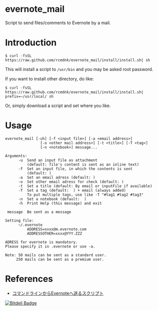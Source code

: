 evernote_mail
=============

Script to send files/comments to Evernote by a mail.

# Introduction

    $ curl -fsSL https://raw.github.com/rcmdnk/evernote_mail/install/install.sh| sh

This will install a script to `/usr/bin`
and you may be asked root password.

If you want to install other directory, do like:

    $ curl -fsSL https://raw.github.com/rcmdnk/evernote_mail/install/install.sh|  prefix=~/usr/local/ sh

Or, simply download a script and set where you like.

# Usage

    evernote_mail [-uh] [-f <input file>] [-a <email address>]
                    [-o <other mail address>] [-t <title>] [-T <tag>]
                    [-n <notebook>] message...
    
    Arguments:
          -u  Send an input file as attachment
              (default: file's content is sent as an inline text)
          -f  Set an input file, in which the contents is sent
              (default: )
          -a  Set an email adress (default: )
          -o  Set other email adress for check (default: )
          -t  Set a title (default: By email or inputFile if available)
          -T  Set a tag (default:  ) + email (always added)
              To put multiple tags, use like -T "#tag1 #tag2 #tag3"
          -n  Set a notebook (default:  )
          -h  Print Help (this message) and exit
    
     message  Be sent as a message
    
    Setting file:
          ~/.evernote
              ADDRESS=xxxx@m.evernote.com
              ADDRESSOTHER=xxxx@YYY.ZZZ
    
    ADRESS for evernote is mandatory.
    Please specify it in .evernote or use -a.
    
    Note: 50 mails can be sent as a standard user.
         250 mails can be sent as a premium user.

# References

* [コマンドラインからEvernoteへ送るスクリプト](http://rcmdnk.github.io/blog/2013/05/23/computer-evernote/)

[![Bitdeli Badge](https://d2weczhvl823v0.cloudfront.net/rcmdnk/evernote_mail/trend.png)](https://bitdeli.com/free "Bitdeli Badge")
